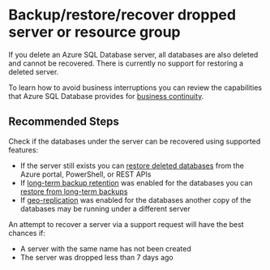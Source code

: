 <properties
	pageTitle="backup/restore/recover dropped server or resource group"
	description="backup/restore/recover dropped server or resource group"
	service="microsoft.sql"
	resource="servers"
	authors="KeithJH"
	ms.author="keithor"
	displayOrder=""
	selfHelpType="generic"
	supportTopicIds="32630451"
	productPesIds="13491"
	cloudEnvironments="public,blackForest,fairfax,mooncake"
	articleId="cd7113bd-0d84-4617-9420-416b7f09bbc5"
	ownershipId="AzureData_AzureSQLDB"
/>

# Backup/restore/recover dropped server or resource group

If you delete an Azure SQL Database server, all databases are also deleted and cannot be recovered. There is currently no support for restoring a deleted server.

To learn how to avoid business interruptions you can review the capabilities that Azure SQL Database provides for [business continuity](https://docs.microsoft.com/azure/sql-database/sql-database-business-continuity?WT.mc_id=pid:13491:sid:32630451/).

## **Recommended Steps**

Check if the databases under the server can be recovered using supported features:

* If the server still exists you can [restore deleted databases](https://docs.microsoft.com/azure/sql-database/sql-database-recovery-using-backups?WT.mc_id=pid:13491:sid:32630451#deleted-database-restore) from the Azure portal, PowerShell, or REST APIs
* If [long-term backup retention](https://docs.microsoft.com/azure/sql-database/sql-database-long-term-retention?WT.mc_id=pid:13491:sid:32630451/) was enabled for the databases you can [restore from long-term backups](https://docs.microsoft.com/azure/sql-database/sql-database-long-term-backup-retention-configure?WT.mc_id=pid:13491:sid:32630451/)
* If [geo-replication](https://docs.microsoft.com/azure/sql-database/sql-database-active-geo-replication?WT.mc_id=pid:13491:sid:32630451/) was enabled for the databases another copy of the databases may be running under a different server

An attempt to recover a server via a support request will have the best chances if:

* A server with the same name has not been created
* The server was dropped less than 7 days ago
